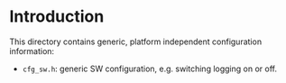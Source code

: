 # Introduction
This directory contains generic, platform independent configuration information:

- `cfg_sw.h`: generic SW configuration, e.g. switching logging on or off.
